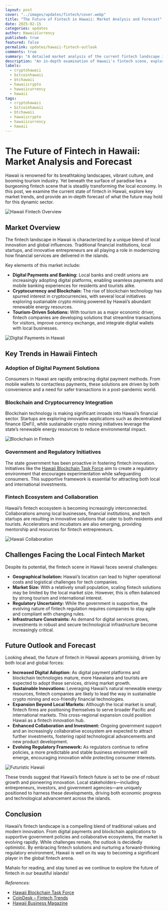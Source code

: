 ```yaml
---
layout: post
cover: "../images/updates/fintech/cover.webp"
title: "The Future of Fintech in Hawaii: Market Analysis and Forecast"
date: 2025-02-15
categories: updates
author: HawaiiCurrency
published: true
featured: false
permalink: updates/hawaii-fintech-outlook
comments: true
summary: "A detailed market analysis of the current fintech landscape in Hawaii and a forecast for the future of fintech in the islands."
description: "An in-depth examination of Hawaii's fintech scene, exploring current trends, market challenges, government initiatives, and a forward-looking forecast for the future of fintech in Hawaii."
labels:
  - cryptohawaii
  - bitcoinhawaii
  - btchawaii
  - hawaiicrypto
  - hawaiicurrency
  - hawaii
tags:
  - cryptohawaii
  - bitcoinhawaii
  - btchawaii
  - hawaiicrypto
  - hawaiicurrency
  - hawaii
---
```


# The Future of Fintech in Hawaii: Market Analysis and Forecast

Hawaii is renowned for its breathtaking landscapes, vibrant culture, and booming tourism industry. Yet beneath the surface of paradise lies a burgeoning fintech scene that is steadily transforming the local economy. In this post, we examine the current state of fintech in Hawaii, explore key market trends, and provide an in-depth forecast of what the future may hold for this dynamic sector.

![Hawaii Fintech Overview](../../images/updates/fintech/post1.webp)

## Market Overview

The fintech landscape in Hawaii is characterized by a unique blend of local innovation and global influences. Traditional financial institutions, local startups, and innovative entrepreneurs are all playing a role in modernizing how financial services are delivered in the islands.

Key elements of this market include:

- **Digital Payments and Banking:** Local banks and credit unions are increasingly adopting digital platforms, enabling seamless payments and mobile banking experiences for residents and tourists alike.
- **Cryptocurrency and Blockchain:** The rise of blockchain technology has spurred interest in cryptocurrencies, with several local initiatives exploring sustainable crypto mining powered by Hawaii’s abundant renewable energy resources.
- **Tourism-Driven Solutions:** With tourism as a major economic driver, fintech companies are developing solutions that streamline transactions for visitors, improve currency exchange, and integrate digital wallets with local businesses.

![Digital Payments in Hawaii](../../images/updates/fintech/post2.webp)

## Key Trends in Hawaii Fintech

### Adoption of Digital Payment Solutions

Consumers in Hawaii are rapidly embracing digital payment methods. From mobile wallets to contactless payments, these solutions are driven by both convenience and a need for safer transactions in a post-pandemic world.

### Blockchain and Cryptocurrency Integration

Blockchain technology is making significant inroads into Hawaii’s financial sector. Startups are exploring innovative applications such as decentralized finance (DeFi), while sustainable crypto mining initiatives leverage the state’s renewable energy resources to reduce environmental impact.

![Blockchain in Fintech](../../images/updates/fintech/post3.webp)

### Government and Regulatory Initiatives

The state government has been proactive in fostering fintech innovation. Initiatives like the [Hawaii Blockchain Task Force](https://commerce.hawaii.gov/) aim to create a regulatory environment that encourages experimentation while safeguarding consumers. This supportive framework is essential for attracting both local and international investments.

### Fintech Ecosystem and Collaboration

Hawaii’s fintech ecosystem is becoming increasingly interconnected. Collaborations among local businesses, financial institutions, and tech startups are resulting in innovative solutions that cater to both residents and tourists. Accelerators and incubators are also emerging, providing mentorship and resources for fintech entrepreneurs.

![Hawaii Collaboration](../../images/updates/fintech/post5.webp)

## Challenges Facing the Local Fintech Market

Despite its potential, the fintech scene in Hawaii faces several challenges:

- **Geographical Isolation:** Hawaii’s location can lead to higher operational costs and logistical challenges for tech companies.
- **Market Size:** With a relatively small population, scaling fintech solutions may be limited by the local market size. However, this is often balanced by strong tourism and international interest.
- **Regulatory Uncertainty:** While the government is supportive, the evolving nature of fintech regulation requires companies to stay agile and compliant with changing rules.
- **Infrastructure Constraints:** As demand for digital services grows, investments in robust and secure technological infrastructure become increasingly critical.

## Future Outlook and Forecast

Looking ahead, the future of fintech in Hawaii appears promising, driven by both local and global forces:

- **Increased Digital Adoption:** As digital payment platforms and blockchain technologies mature, more Hawaiians and tourists are expected to adopt these services, driving market growth.
- **Sustainable Innovations:** Leveraging Hawaii’s natural renewable energy resources, fintech companies are likely to lead the way in sustainable crypto mining and eco-friendly financial technologies.
- **Expansion Beyond Local Markets:** Although the local market is small, fintech firms are positioning themselves to serve broader Pacific and international markets. This cross-regional expansion could position Hawaii as a fintech innovation hub.
- **Enhanced Collaboration and Investment:** Ongoing government support and an increasingly collaborative ecosystem are expected to attract further investments, fostering rapid technological advancements and new product development.
- **Evolving Regulatory Framework:** As regulators continue to refine policies, a more predictable and stable business environment will emerge, encouraging innovation while protecting consumer interests.

![Futuristic Hawaii](../../images/updates/fintech/post6.webp)

These trends suggest that Hawaii’s fintech future is set to be one of robust growth and pioneering innovation. Local stakeholders—including entrepreneurs, investors, and government agencies—are uniquely positioned to harness these developments, driving both economic progress and technological advancement across the islands.

## Conclusion

Hawaii’s fintech landscape is a compelling blend of traditional values and modern innovation. From digital payments and blockchain applications to supportive government policies and collaborative ecosystems, the market is evolving rapidly. While challenges remain, the outlook is decidedly optimistic. By embracing fintech solutions and nurturing a forward-thinking regulatory environment, Hawaii is well on its way to becoming a significant player in the global fintech arena.

Mahalo for reading, and stay tuned as we continue to explore the future of fintech in our beautiful islands!

*References:*  
- [Hawaii Blockchain Task Force](https://commerce.hawaii.gov/)  
- [CoinDesk – Fintech Trends](https://www.coindesk.com/)  
- [Hawaii Business Magazine](https://www.hawaiibusiness.com/)
